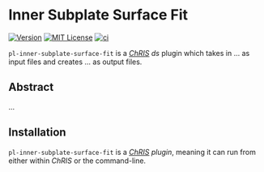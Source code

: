 # Inner Subplate Surface Fit

[![Version](https://img.shields.io/docker/v/fnndsc/pl-inner-subplate-surface-fit?sort=semver)](https://hub.docker.com/r/fnndsc/pl-inner-subplate-surface-fit)
[![MIT License](https://img.shields.io/github/license/fnndsc/pl-inner-subplate-surface-fit)](https://github.com/FNNDSC/pl-inner-subplate-surface-fit/blob/main/LICENSE)
[![ci](https://github.com/FNNDSC/pl-inner-subplate-surface-fit/actions/workflows/ci.yml/badge.svg)](https://github.com/FNNDSC/pl-inner-subplate-surface-fit/actions/workflows/ci.yml)

`pl-inner-subplate-surface-fit` is a [_ChRIS_](https://chrisproject.org/)
_ds_ plugin which takes in ...  as input files and
creates ... as output files.

## Abstract

...

## Installation

`pl-inner-subplate-surface-fit` is a _[ChRIS](https://chrisproject.org/) plugin_, meaning it can
run from either within _ChRIS_ or the command-line.
